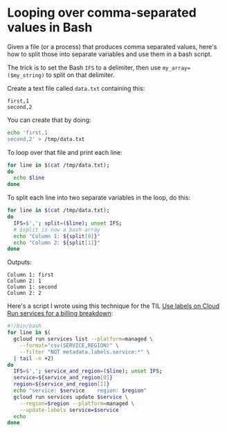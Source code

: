 # Looping over comma-separated values in Bash

Given a file (or a process) that produces comma separated values, here's how to split those into separate variables and use them in a bash script.

The trick is to set the Bash `IFS` to a delimiter, then use `my_array=($my_string)` to split on that delimiter.

Create a text file called `data.txt` containing this:
```
first,1
second,2
```
You can create that by doing:
```bash
echo 'first,1
second,2' > /tmp/data.txt
```
To loop over that file and print each line:
```bash
for line in $(cat /tmp/data.txt);
do
  echo $line
done
```
To split each line into two separate variables in the loop, do this:
```bash
for line in $(cat /tmp/data.txt);
do
  IFS=$','; split=($line); unset IFS;
  # $split is now a bash array
  echo "Column 1: ${split[0]}"
  echo "Column 2: ${split[1]}"
done
```
Outputs:
```
Column 1: first
Column 2: 1
Column 1: second
Column 2: 2
```
Here's a script I wrote using this technique for the TIL [Use labels on Cloud Run services for a billing breakdown](https://til.simonwillison.net/til/til/cloudrun_use-labels-for-billing-breakdown.md):
```bash
#!/bin/bash
for line in $(
  gcloud run services list --platform=managed \
    --format="csv(SERVICE,REGION)" \
    --filter "NOT metadata.labels.service:*" \
  | tail -n +2)
do
  IFS=$','; service_and_region=($line); unset IFS;
  service=${service_and_region[0]}
  region=${service_and_region[1]}
  echo "service: $service    region: $region"
  gcloud run services update $service \
    --region=$region --platform=managed \
    --update-labels service=$service
  echo
done
```
